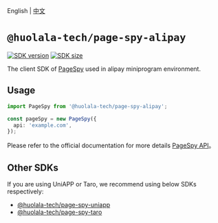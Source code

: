 [npm-image]: https://img.shields.io/npm/v/@huolala-tech/page-spy-alipay?logo=npm&label=version
[npm-url]: https://www.npmjs.com/package/@huolala-tech/page-spy-alipay
[minified-image]: https://img.shields.io/bundlephobia/min/@huolala-tech/page-spy-alipay
[minified-url]: https://unpkg.com/browse/@huolala-tech/page-spy-alipay/dist/iife/index.min.js

English | [中文](./README_ZH.md)

# `@huolala-tech/page-spy-alipay`

[![SDK version][npm-image]][npm-url]
[![SDK size][minified-image]][minified-url]

The client SDK of [PageSpy](https://www.pagespy.org) used in alipay miniprogram environment.

## Usage

```ts
import PageSpy from '@huolala-tech/page-spy-alipay';

const pageSpy = new PageSpy({
  api: 'example.com',
});
```

Please refer to the official documentation for more details [PageSpy API](https://www.pagespy.org/#/docs/api)。

## Other SDKs

If you are using UniAPP or Taro, we recommend using below SDKs respectively:

- [@huolala-tech/page-spy-uniapp](https://www.npmjs.com/package/@huolala-tech/page-spy-uniapp)
- [@huolala-tech/page-spy-taro](https://www.npmjs.com/package/@huolala-tech/page-spy-taro)
